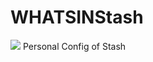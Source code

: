 # WHATSINStash
![](https://raw.githubusercontent.com/shindgewongxj/WHATSINStash/main/%24tash.png)
Personal Config of Stash

